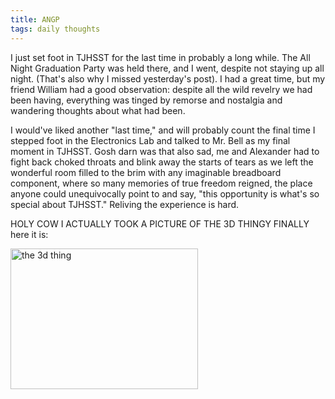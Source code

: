 ```yaml
---
title: ANGP
tags: daily thoughts
---
```


I just set foot in TJHSST for the last time in probably a long while. The All Night Graduation Party was held there, and I went, despite not staying up all night. (That's also why I missed yesterday's post). I had a great time, but my friend William had a good observation: despite all the wild revelry we had been having, everything was tinged by remorse and nostalgia and wandering thoughts about what had been.

I would've liked another "last time," and will probably count the final time I stepped foot in the Electronics Lab and talked to Mr. Bell as my final moment in TJHSST. Gosh darn was that also sad, me and Alexander had to fight back choked throats and blink away the starts of tears as we left the wonderful room filled to the brim with any imaginable breadboard component, where so many memories of true freedom reigned, the place anyone could unequivocally point to and say, "this opportunity is what's so special about TJHSST." Reliving the experience is hard.

HOLY COW I ACTUALLY TOOK A PICTURE OF THE 3D THINGY FINALLY here it is:

<img src="/uploads/IMG_4038-Copy.jpg" alt="the 3d thing" width="300" height="225" />
